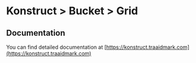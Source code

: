 # Konstruct > Bucket > Grid

## Documentation

You can find detailed documentation at [https://konstruct.traaidmark.com](https://konstruct.traaidmark.com)
